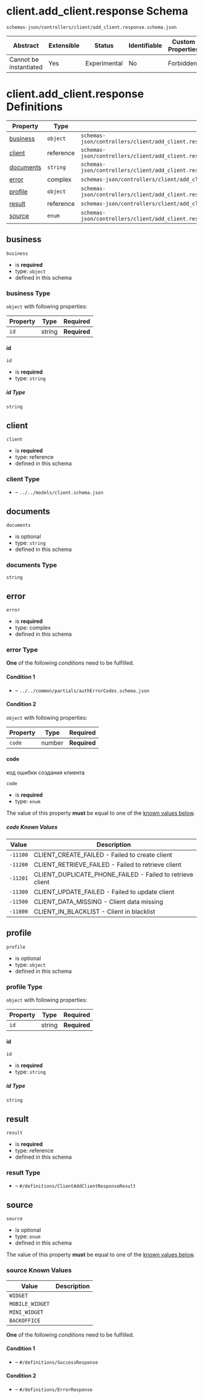 # client.add_client.response Schema

```
schemas-json/controllers/client/add_client.response.schema.json
```

| Abstract               | Extensible | Status       | Identifiable | Custom Properties | Additional Properties | Defined In                                                                            |
| ---------------------- | ---------- | ------------ | ------------ | ----------------- | --------------------- | ------------------------------------------------------------------------------------- |
| Cannot be instantiated | Yes        | Experimental | No           | Forbidden         | Permitted             | [controllers/client/add_client.response.schema.json](add_client.response.schema.json) |

# client.add_client.response Definitions

| Property                | Type      | Group                                                                                                        |
| ----------------------- | --------- | ------------------------------------------------------------------------------------------------------------ |
| [business](#business)   | `object`  | `schemas-json/controllers/client/add_client.response.schema.json#/definitions/ClientAddClientResponseResult` |
| [client](#client)       | reference | `schemas-json/controllers/client/add_client.response.schema.json#/definitions/ClientAddClientResponseResult` |
| [documents](#documents) | `string`  | `schemas-json/controllers/client/add_client.response.schema.json#/definitions/ClientAddClientResponseResult` |
| [error](#error)         | complex   | `schemas-json/controllers/client/add_client.response.schema.json#/definitions/ErrorCodes`                    |
| [profile](#profile)     | `object`  | `schemas-json/controllers/client/add_client.response.schema.json#/definitions/ClientAddClientResponseResult` |
| [result](#result)       | reference | `schemas-json/controllers/client/add_client.response.schema.json#/definitions/SuccessResponse`               |
| [source](#source)       | `enum`    | `schemas-json/controllers/client/add_client.response.schema.json#/definitions/ClientAddClientResponseResult` |

## business

`business`

- is **required**
- type: `object`
- defined in this schema

### business Type

`object` with following properties:

| Property | Type   | Required     |
| -------- | ------ | ------------ |
| `id`     | string | **Required** |

#### id

`id`

- is **required**
- type: `string`

##### id Type

`string`

## client

`client`

- is **required**
- type: reference
- defined in this schema

### client Type

- []() – `../../models/client.schema.json`

## documents

`documents`

- is optional
- type: `string`
- defined in this schema

### documents Type

`string`

## error

`error`

- is **required**
- type: complex
- defined in this schema

### error Type

**One** of the following _conditions_ need to be fulfilled.

#### Condition 1

- []() – `../../common/partials/authErrorCodes.schema.json`

#### Condition 2

`object` with following properties:

| Property | Type   | Required     |
| -------- | ------ | ------------ |
| `code`   | number | **Required** |

#### code

код ошибки создания клиента

`code`

- is **required**
- type: `enum`

The value of this property **must** be equal to one of the [known values below](#-known-values).

##### code Known Values

| Value    | Description                                               |
| -------- | --------------------------------------------------------- |
| `-11100` | CLIENT_CREATE_FAILED - Failed to create client            |
| `-11200` | CLIENT_RETRIEVE_FAILED - Failed to retrieve client        |
| `-11201` | CLIENT_DUPLICATE_PHONE_FAILED - Failed to retrieve client |
| `-11300` | CLIENT_UPDATE_FAILED - Failed to update client            |
| `-11500` | CLIENT_DATA_MISSING - Client data missing                 |
| `-11800` | CLIENT_IN_BLACKLIST - Client in blacklist                 |

## profile

`profile`

- is optional
- type: `object`
- defined in this schema

### profile Type

`object` with following properties:

| Property | Type   | Required     |
| -------- | ------ | ------------ |
| `id`     | string | **Required** |

#### id

`id`

- is **required**
- type: `string`

##### id Type

`string`

## result

`result`

- is **required**
- type: reference
- defined in this schema

### result Type

- []() – `#/definitions/ClientAddClientResponseResult`

## source

`source`

- is optional
- type: `enum`
- defined in this schema

The value of this property **must** be equal to one of the [known values below](#source-known-values).

### source Known Values

| Value           | Description |
| --------------- | ----------- |
| `WIDGET`        |             |
| `MOBILE_WIDGET` |             |
| `MINI_WIDGET`   |             |
| `BACKOFFICE`    |             |

**One** of the following _conditions_ need to be fulfilled.

#### Condition 1

- []() – `#/definitions/SuccessResponse`

#### Condition 2

- []() – `#/definitions/ErrorResponse`
